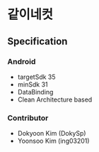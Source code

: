 # 같이네컷

## Specification

### Android
- targetSdk 35
- minSdk 31
- DataBinding
- Clean Architecture based

### Contributor
- Dokyoon Kim (DokySp)
- Yoonsoo Kim (ing03201)
